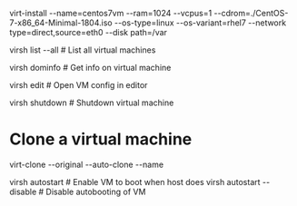 
virt-install --name=centos7vm --ram=1024 --vcpus=1 --cdrom=./CentOS-7-x86_64-Minimal-1804.iso --os-type=linux --os-variant=rhel7 --network type=direct,source=eth0 --disk path=/var

virsh list --all            # List all virtual machines

virsh dominfo <vm-name>     # Get info on virtual machine

virsh edit <vm-name>        # Open VM config in editor

virsh shutdown <vm-name>    # Shutdown virtual machine


# Clone a virtual machine
virt-clone --original <source-vm-name> --auto-clone --name <target-vm-name>

virsh autostart <vm-name>             # Enable VM to boot when host does 
virsh autostart --disable <vm-name>   # Disable autobooting of VM


